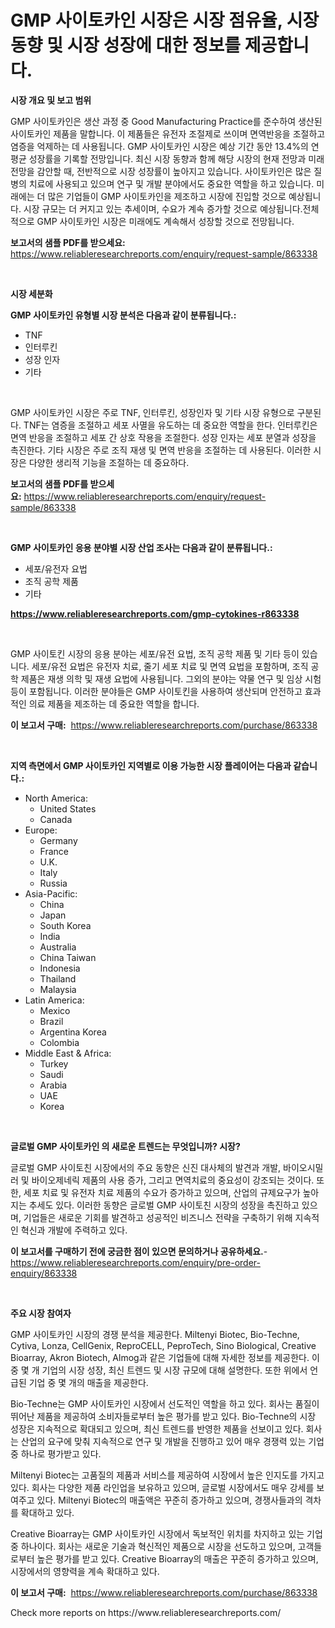 <p><h1>GMP 사이토카인 시장은 시장 점유율, 시장 동향 및 시장 성장에 대한 정보를 제공합니다.</h1></p><p><strong>시장 개요 및 보고 범위</strong></p>
<p><p>GMP 사이토카인은 생산 과정 중 Good Manufacturing Practice를 준수하여 생산된 사이토카인 제품을 말합니다. 이 제품들은 유전자 조절제로 쓰이며 면역반응을 조절하고 염증을 억제하는 데 사용됩니다. GMP 사이토카인 시장은 예상 기간 동안 13.4%의 연평균 성장률을 기록할 전망입니다. 최신 시장 동향과 함께 해당 시장의 현재 전망과 미래 전망을 감안할 때, 전반적으로 시장 성장률이 높아지고 있습니다. 사이토카인은 많은 질병의 치료에 사용되고 있으며 연구 및 개발 분야에서도 중요한 역할을 하고 있습니다. 미래에는 더 많은 기업들이 GMP 사이토카인을 제조하고 시장에 진입할 것으로 예상됩니다. 시장 규모는 더 커지고 있는 추세이며, 수요가 계속 증가할 것으로 예상됩니다.전체적으로 GMP 사이토카인 시장은 미래에도 계속해서 성장할 것으로 전망됩니다.</p></p>
<p><strong>보고서의 샘플 PDF를 받으세요:</strong> <a href="https://www.reliableresearchreports.com/enquiry/request-sample/863338">https://www.reliableresearchreports.com/enquiry/request-sample/863338</a></p>
<p>&nbsp;</p>
<p><strong>시장 세분화</strong></p>
<p><strong>GMP 사이토카인 유형별 시장 분석은 다음과 같이 분류됩니다.:</strong></p>
<p><ul><li>TNF</li><li>인터루킨</li><li>성장 인자</li><li>기타</li></ul></p>
<p>&nbsp;</p>
<p><p>GMP 사이토카인 시장은 주로 TNF, 인터루킨, 성장인자 및 기타 시장 유형으로 구분된다. TNF는 염증을 조절하고 세포 사멸을 유도하는 데 중요한 역할을 한다. 인터루킨은 면역 반응을 조절하고 세포 간 상호 작용을 조절한다. 성장 인자는 세포 분열과 성장을 촉진한다. 기타 시장은 주로 조직 재생 및 면역 반응을 조절하는 데 사용된다. 이러한 시장은 다양한 생리적 기능을 조절하는 데 중요하다.</p></p>
<p><strong>보고서의 샘플 PDF를 받으세요:</strong>&nbsp;<a href="https://www.reliableresearchreports.com/enquiry/request-sample/863338">https://www.reliableresearchreports.com/enquiry/request-sample/863338</a></p>
<p>&nbsp;</p>
<p><strong> GMP 사이토카인 응용 분야별 시장 산업 조사는 다음과 같이 분류됩니다.:</strong></p>
<p><ul><li>세포/유전자 요법</li><li>조직 공학 제품</li><li>기타</li></ul></p>
<p><strong><a href="https://www.reliableresearchreports.com/gmp-cytokines-r863338">https://www.reliableresearchreports.com/gmp-cytokines-r863338</a></strong></p>
<p>&nbsp;</p>
<p><p>GMP 사이토킨 시장의 응용 분야는 세포/유전 요법, 조직 공학 제품 및 기타 등이 있습니다. 세포/유전 요법은 유전자 치료, 줄기 세포 치료 및 면역 요법을 포함하며, 조직 공학 제품은 재생 의학 및 재생 요법에 사용됩니다. 그외의 분야는 약물 연구 및 임상 시험 등이 포함됩니다. 이러한 분야들은 GMP 사이토킨을 사용하여 생산되며 안전하고 효과적인 의료 제품을 제조하는 데 중요한 역할을 합니다.</p></p>
<p><strong>이 보고서 구매:</strong>&nbsp; <a href="https://www.reliableresearchreports.com/purchase/863338">https://www.reliableresearchreports.com/purchase/863338</a></p>
<p>&nbsp;</p>
<p><strong>지역 측면에서 GMP 사이토카인 지역별로 이용 가능한 시장 플레이어는 다음과 같습니다.:</strong></p>
<p><ul>
    <li>
        North America:
        <ul>
            <li>United States</li>
            <li>Canada</li>
        </ul>
    </li>
    <li>
        Europe:
        <ul>
            <li>Germany</li>
            <li>France</li>
            <li>U.K.</li>
            <li>Italy</li>
            <li>Russia</li>
        </ul>
    </li>
    <li>
        Asia-Pacific:
        <ul>
            <li>China</li>
            <li>Japan</li>
            <li>South Korea</li>
            <li>India</li>
            <li>Australia</li>
            <li>China Taiwan</li>
            <li>Indonesia</li>
            <li>Thailand</li>
            <li>Malaysia</li>
        </ul>
    </li>
    <li>
        Latin America:
        <ul>
            <li>Mexico</li>
            <li>Brazil</li>
            <li>Argentina Korea</li>
            <li>Colombia</li>
        </ul>
    </li>
    <li>
        Middle East & Africa:
        <ul>
            <li>Turkey</li>
            <li>Saudi</li>
            <li>Arabia</li>
            <li>UAE</li>
            <li>Korea</li>
        </ul>
    </li>
    </ul></p>
<p>&nbsp;</p>
<p><strong>글로벌 GMP 사이토카인 의 새로운 트렌드는 무엇입니까? 시장?</strong></p>
<p><p>글로벌 GMP 사이토친 시장에서의 주요 동향은 신진 대사체의 발견과 개발, 바이오시밀러 및 바이오제네릭 제품의 사용 증가, 그리고 면역치료의 중요성이 강조되는 것이다. 또한, 세포 치료 및 유전자 치료 제품의 수요가 증가하고 있으며, 산업의 규제요구가 높아지는 추세도 있다. 이러한 동향은 글로벌 GMP 사이토친 시장의 성장을 촉진하고 있으며, 기업들은 새로운 기회를 발견하고 성공적인 비즈니스 전략을 구축하기 위해 지속적인 혁신과 개발에 주력하고 있다.</p></p>
<p><strong>이 보고서를 구매하기 전에 궁금한 점이 있으면 문의하거나 공유하세요.</strong>- <a href="https://www.reliableresearchreports.com/enquiry/pre-order-enquiry/863338">https://www.reliableresearchreports.com/enquiry/pre-order-enquiry/863338</a></p>
<p>&nbsp;</p>
<p><strong>주요 시장 참여자</strong></p>
<p><p>GMP 사이토카인 시장의 경쟁 분석을 제공한다. Miltenyi Biotec, Bio-Techne, Cytiva, Lonza, CellGenix, ReproCELL, PeproTech, Sino Biological, Creative Bioarray, Akron Biotech, Almog과 같은 기업들에 대해 자세한 정보를 제공한다. 이 중 몇 개 기업의 시장 성장, 최신 트렌드 및 시장 규모에 대해 설명한다. 또한 위에서 언급된 기업 중 몇 개의 매출을 제공한다.</p><p>Bio-Techne는 GMP 사이토카인 시장에서 선도적인 역할을 하고 있다. 회사는 품질이 뛰어난 제품을 제공하여 소비자들로부터 높은 평가를 받고 있다. Bio-Techne의 시장 성장은 지속적으로 확대되고 있으며, 최신 트렌드를 반영한 제품을 선보이고 있다. 회사는 산업의 요구에 맞춰 지속적으로 연구 및 개발을 진행하고 있어 매우 경쟁력 있는 기업 중 하나로 평가받고 있다.</p><p>Miltenyi Biotec는 고품질의 제품과 서비스를 제공하여 시장에서 높은 인지도를 가지고 있다. 회사는 다양한 제품 라인업을 보유하고 있으며, 글로벌 시장에서도 매우 강세를 보여주고 있다. Miltenyi Biotec의 매출액은 꾸준히 증가하고 있으며, 경쟁사들과의 격차를 확대하고 있다.</p><p>Creative Bioarray는 GMP 사이토카인 시장에서 독보적인 위치를 차지하고 있는 기업 중 하나이다. 회사는 새로운 기술과 혁신적인 제품으로 시장을 선도하고 있으며, 고객들로부터 높은 평가를 받고 있다. Creative Bioarray의 매출은 꾸준히 증가하고 있으며, 시장에서의 영향력을 계속 확대하고 있다.</p></p>
<p><strong>이 보고서 구매:</strong>&nbsp;&nbsp;<a href="https://www.reliableresearchreports.com/purchase/863338">https://www.reliableresearchreports.com/purchase/863338</a></p>
<p>Check more reports on https://www.reliableresearchreports.com/</p>